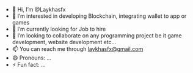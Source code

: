 - 👋 Hi, I’m @Laykhasfx
- 👀 I’m interested in developing Blockchain, integrating wallet to app or games
- 🌱 I’m currently looking for Job to hire
- 💞️ I’m looking to collaborate on any programming project be it game development, website development etc...
- 📫 You can reach me through laykhasfx@gmail.com
- 😄 Pronouns: ...
- ⚡ Fun fact: ...

<!---
Laykhasfx/Laykhasfx is a ✨ special ✨ repository because its `README.md` (this file) appears on your GitHub profile.
You can click the Preview link to take a look at your changes.
--->
